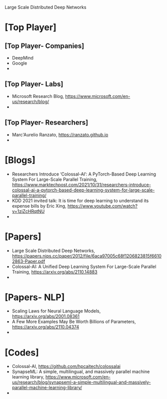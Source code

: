Large Scale Distributed Deep Networks


# [Top Player]

## [Top Player- Companies]
+ DeepMind
+ Google
+ 

## [Top Player- Labs]
+ Microsoft Research Blog, https://www.microsoft.com/en-us/research/blog/
+ 

## [Top Player- Researchers]
+ Marc'Aurelio Ranzato, https://ranzato.github.io
+ 


# [Blogs]
+ Researchers Introduce ‘Colossal-AI’: A PyTorch-Based Deep Learning System For Large-Scale Parallel Training, https://www.marktechpost.com/2021/10/31/researchers-introduce-colossal-ai-a-pytorch-based-deep-learning-system-for-large-scale-parallel-training/
+ KDD 2021 invited talk: It is time for deep learning to understand its expense bills by Eric Xing, https://www.youtube.com/watch?v=1ziZcHRqtNU
+ 

# [Papers]
+ Large Scale Distributed Deep Networks, https://papers.nips.cc/paper/2012/file/6aca97005c68f1206823815f66102863-Paper.pdf
+ Colossal-AI: A Unified Deep Learning System For Large-Scale Parallel Training, https://arxiv.org/abs/2110.14883
+ 

# [Papers- NLP]
+ Scaling Laws for Neural Language Models, https://arxiv.org/abs/2001.08361
+ A Few More Examples May Be Worth Billions of Parameters, https://arxiv.org/abs/2110.04374
+ 


# [Codes]
+ Colossal-AI, https://github.com/hpcaitech/colossalai
+ SynapseML: A simple, multilingual, and massively parallel machine learning library, https://www.microsoft.com/en-us/research/blog/synapseml-a-simple-multilingual-and-massively-parallel-machine-learning-library/
+ 
